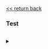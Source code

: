  [<< return back](https://github.com/julia-dizhak/code-examples/edit/master/README.md)

### Test
```

 ```
<details>
    <summary> </summary>


</details>
